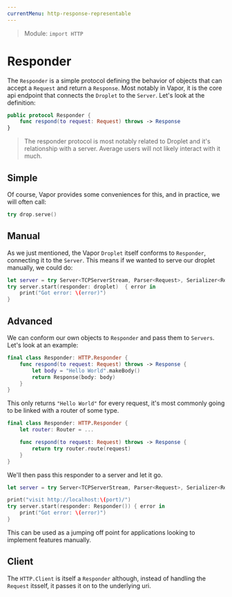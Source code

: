 ```yaml
---
currentMenu: http-response-representable
---
```


> Module: `import HTTP`

# Responder

The `Responder` is a simple protocol defining the behavior of objects that can accept a `Request` and return a `Response`. Most notably in Vapor, it is the core api endpoint that connects the `Droplet` to the `Server`. Let's look at the definition:

```swift
public protocol Responder {
    func respond(to request: Request) throws -> Response
}
```

> The responder protocol is most notably related to Droplet and it's relationship with a server. Average users will not likely interact with it much.

## Simple

Of course, Vapor provides some conveniences for this, and in practice, we will often call:

```swift
try drop.serve()
```

## Manual

As we just mentioned, the Vapor `Droplet` itself conforms to `Responder`, connecting it to the `Server`. This means if we wanted to serve our droplet manually, we could do:

```swift
let server = try Server<TCPServerStream, Parser<Request>, Serializer<Response>>(port: port)
try server.start(responder: droplet)  { error in
    print("Got error: \(error)")
}
```

## Advanced

We can conform our own objects to `Responder` and pass them to `Servers`. Let's look at an example:

```swift
final class Responder: HTTP.Responder {
    func respond(to request: Request) throws -> Response {
        let body = "Hello World".makeBody()
        return Response(body: body)
    }
}
```

This only returns `"Hello World"` for every request, it's most commonly going to be linked with a router of some type.


```swift
final class Responder: HTTP.Responder {
    let router: Router = ...

    func respond(to request: Request) throws -> Response {
        return try router.route(request)
    }
}
```

We'll then pass this responder to a server and let it go.

```swift
let server = try Server<TCPServerStream, Parser<Request>, Serializer<Response>>(port: port)

print("visit http://localhost:\(port)/")
try server.start(responder: Responder()) { error in
    print("Got error: \(error)")
}
```

This can be used as a jumping off point for applications looking to implement features manually.

## Client

The `HTTP.Client` is itself a `Responder` although, instead of handling the `Request` itsself, it passes it on to the underlying uri. 
